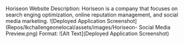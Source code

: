 Horiseon 
Website
Description: Horiseon is a company that focuses on search enging optimization, online reputation management, and social media marketing. 
![Deployed Application Screenshot](Repos/lkchallengeonelocal/assets/images/Horiseon- Social Media Preview.png)
Format: ![Alt Text](Deployed Application Screenshot)
